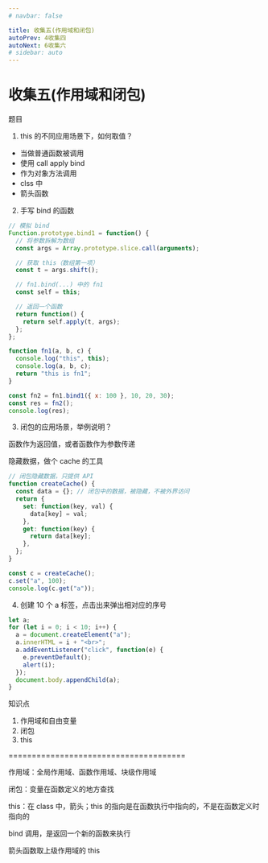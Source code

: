 ```yaml
---
# navbar: false

title: 收集五(作用域和闭包)
autoPrev: 4收集四
autoNext: 6收集六
# sidebar: auto
---
```


# 收集五(作用域和闭包)

题目

1. this 的不同应用场景下，如何取值？

- 当做普通函数被调用
- 使用 call apply bind
- 作为对象方法调用
- clss 中
- 箭头函数

2. 手写 bind 的函数

```js
// 模拟 bind
Function.prototype.bind1 = function() {
  // 将参数拆解为数组
  const args = Array.prototype.slice.call(arguments);

  // 获取 this（数组第一项）
  const t = args.shift();

  // fn1.bind(...) 中的 fn1
  const self = this;

  // 返回一个函数
  return function() {
    return self.apply(t, args);
  };
};

function fn1(a, b, c) {
  console.log("this", this);
  console.log(a, b, c);
  return "this is fn1";
}

const fn2 = fn1.bind1({ x: 100 }, 10, 20, 30);
const res = fn2();
console.log(res);
```

3. 闭包的应用场景，举例说明？

函数作为返回值，或者函数作为参数传递

隐藏数据，做个 cache 的工具

```js
// 闭包隐藏数据，只提供 API
function createCache() {
  const data = {}; // 闭包中的数据，被隐藏，不被外界访问
  return {
    set: function(key, val) {
      data[key] = val;
    },
    get: function(key) {
      return data[key];
    },
  };
}

const c = createCache();
c.set("a", 100);
console.log(c.get("a"));
```

4. 创建 10 个 a 标签，点击出来弹出相对应的序号

```js
let a;
for (let i = 0; i < 10; i++) {
  a = document.createElement("a");
  a.innerHTML = i + "<br>";
  a.addEventListener("click", function(e) {
    e.preventDefault();
    alert(i);
  });
  document.body.appendChild(a);
}
```

知识点

1. 作用域和自由变量
2. 闭包
3. this

======================================

作用域：全局作用域、函数作用域、块级作用域

闭包：变量在函数定义的地方查找

this：在 class 中，箭头；this 的指向是在函数执行中指向的，不是在函数定义时指向的

bind 调用，是返回一个新的函数来执行

箭头函数取上级作用域的 this
